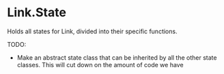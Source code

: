 # Link.State
Holds all states for Link, divided into their specific functions.

TODO:
- Make an abstract state class that can be inherited by all the other state classes. This will cut down on the amount of code we have